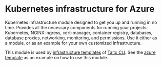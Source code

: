# Kubernetes infrastructure for Azure

Kubernetes infrastructure module designed to get you up and running in no time. Provides all the necessary components for running your projects: Kubernetes, NGINX ingress, cert-manager, container registry, databases, database proxies, networking, monitoring, and permissions. Use it either as a module, or as an example for your own customized infrastructure.

This module is used by [infrastructure templates](https://taitounited.github.io/taito-cli/templates#infrastructure-templates) of [Taito CLI](https://taitounited.github.io/taito-cli/). See the [azure template](https://github.com/TaitoUnited/taito-templates/tree/master/infrastructure/azure/terraform) as an example on how to use this module.
